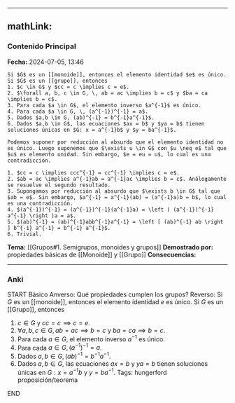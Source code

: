 
---
mathLink:
---
### Contenido Principal

**Fecha:** 2024-07-05, 13:46

```ad-theorem
Si $G$ es un [[monoide]], entonces el elemento identidad $e$ es único. Si $G$ es un [[grupo]], entonces
1. $c \in G$ y $cc = c \implies c = e$.
2. $\forall a, b, c \in G, \, ab = ac \implies b = c$ y $ba = ca \implies b = c$.
3. Para cada $a \in G$, el elemento inverso $a^{-1}$ es único.
4. Para cada $a \in G, \, (a^{-1})^{-1} = a$.
5. Dados $a,b \in G, (ab)^{-1} = b^{-1}a^{-1}$.
6. Dados $a,b \in G$, las ecuaciones $ax = b$ y $ya = b$ tienen soluciones únicas en $G: x = a^{-1}b$ y $y = ba^{-1}$.
```

```ad-proof
Podemos suponer por reducción al absurdo que el elemento identidad no es único. Luego suponemos que $\exists u \in G$ con $u \neq e$ tal que $u$ es elemento unidad. Sin embargo, $e = eu = u$, lo cual es una contradicción.

1. $cc = c \implies ccc^{-1} = cc^{-1} \implies c = e$.
2. $ab = ac \implies a^{-1}ab = a^{-1}ac \implies b = c$. Análogamente se resuelve el segundo resultado.
3. Supongamos por reducción al absurdo que $\exists b \in G$ tal que $ab = e$. Sin embargo, $a^{-1} = a^{-1}(ab) = (a^{-1}a)b = b$, lo cual es una contradicción.
4. $(a^{-1})^{-1} = (a^{-1})^{-1}(a^{-1}a) = \left ( (a^{-1})^{-1} a^{-1} \right )a = a$.
5. $(ab)^{-1} = (ab)^{-1}abb^{-1}a^{-1} = \left [ (ab)^{-1} ab \right ] b^{-1} a^{-1} = b^{-1} a^{-1}$.
6. Trivial.
```

**Tema:** [[Grupos#1. Semigrupos, monoides y grupos]]
**Demostrado por:** propiedades básicas de [[Monoide]] y [[Grupo]]
**Consecuencias:**

---
### Anki

START
Básico
Anverso: Qué propiedades cumplen los grupos?
Reverso: Si $G$ es un [[monoide]], entonces el elemento identidad $e$ es único. Si $G$ es un [[Grupo]], entonces
1. $c \in G$ y $cc = c \implies c = e$.
2. $\forall a, b, c \in G, \, ab = ac \implies b = c$ y $ba = ca \implies b = c$.
3. Para cada $a \in G$, el elemento inverso $a^{-1}$ es único.
4. Para cada $a \in G, \, (a^{-1})^{-1} = a$.
5. Dados $a,b \in G, (ab)^{-1} = b^{-1}a^{-1}$.
6. Dados $a,b \in G$, las ecuaciones $ax = b$ y $ya = b$ tienen soluciones únicas en $G: x = a^{-1}b$ y $y = ba^{-1}$.
Tags: hungerford proposición/teorema
<!--ID: 1721211802962-->
END